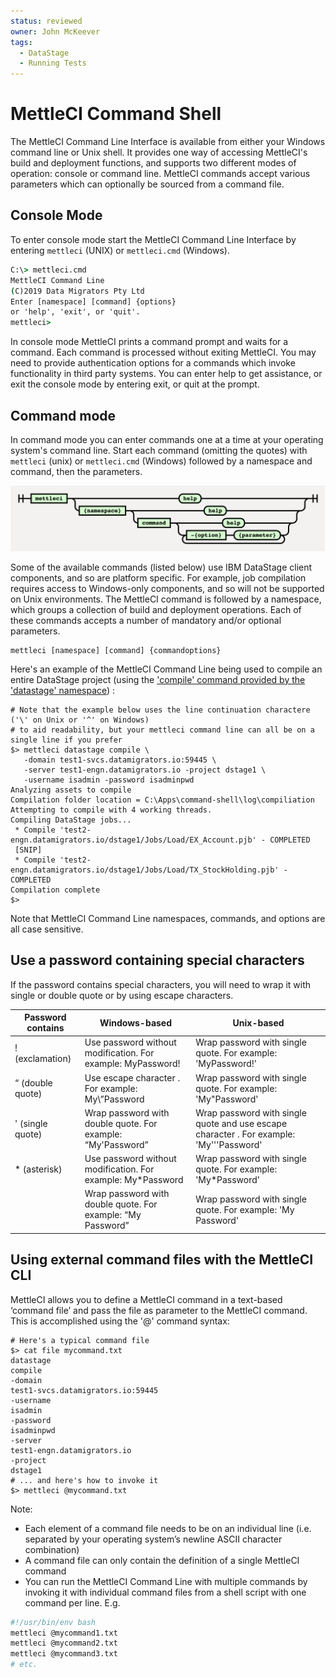```yaml
---
status: reviewed
owner: John McKeever
tags:
  - DataStage
  - Running Tests
---
```

# MettleCI Command Shell

The MettleCI Command Line Interface is available from either your Windows command line or Unix shell.  It provides one way of accessing MettleCI's build and deployment functions, and supports two different modes of operation: console or command line.  MettleCI commands accept various parameters which can optionally be sourced from a command file.

## Console Mode

To enter console mode start the MettleCI Command Line Interface by entering `mettleci` (UNIX) or `mettleci.cmd` (Windows).

```bat
C:\> mettleci.cmd
MettleCI Command Line
(C)2019 Data Migrators Pty Ltd
Enter [namespace] [command] {options}
or 'help', 'exit', or 'quit'.
mettleci>
```

In console mode MettleCI prints a command prompt and waits for a command. Each command is processed without exiting MettleCI. You may need to provide authentication options for a commands which invoke functionality in third party systems.  You can enter help to get assistance, or exit the console mode by entering exit, or quit at the prompt.

## Command mode

In command mode you can enter commands one at a time at your operating system's command line. Start each command (omitting the quotes) with `mettleci` (unix) or `mettleci.cmd` (Windows) followed by a namespace and command, then the parameters.

![command mode](./images/cli-command-mode.png "command mode")

Some of the available commands (listed below) use IBM DataStage client components, and so are platform specific.  For example, job compilation requires access to Windows-only components, and so will not be supported on Unix environments.  The MettleCI command is followed by a namespace, which groups a collection of build and deployment operations.  Each of these commands accepts a number of mandatory and/or optional parameters. 


```
mettleci [namespace] [command] {commandoptions}
```

Here's an example of the MettleCI Command Line being used to compile an entire DataStage project (using the ['compile' command provided by the 'datastage' namespace](datastage-namespace.md)) :

```shell
# Note that the example below uses the line continuation charactere ('\' on Unix or '^' on Windows)
# to aid readability, but your mettleci command line can all be on a single line if you prefer 
$> mettleci datastage compile \
   -domain test1-svcs.datamigrators.io:59445 \
   -server test1-engn.datamigrators.io -project dstage1 \
   -username isadmin -password isadminpwd
Analyzing assets to compile
Compilation folder location = C:\Apps\command-shell\log\compiliation
Attempting to compile with 4 working threads.
Compiling DataStage jobs...
 * Compile 'test2-engn.datamigrators.io/dstage1/Jobs/Load/EX_Account.pjb' - COMPLETED
 [SNIP]
 * Compile 'test2-engn.datamigrators.io/dstage1/Jobs/Load/TX_StockHolding.pjb' - COMPLETED
Compilation complete
$> 
```

Note that MettleCI Command Line namespaces, commands, and options are all case sensitive. 

## Use a password containing special characters

If the password contains special characters, you will need to wrap it with single or double quote or by using escape characters.

| Password contains | Windows-based | Unix-based |
|-------------------|---------------|------------|
| ! (exclamation) | Use password without modification. For example: MyPassword! | Wrap password with single quote.  For example: 'MyPassword!' |
| “ (double quote) | Use escape character \. For example: My\”Password | Wrap password with single quote.  For example: 'My"Password' |
| ' (single quote) | Wrap password with double quote.  For example: “My'Password” | Wrap password with single quote and use escape character \.  For example: 'My'\''Password' |
| * (asterisk) | Use password without modification. For example: My*Password | Wrap password with single quote.  For example: 'My*Password' |
| <space> | Wrap password with double quote.  For example: “My Password” | Wrap password with single quote.  For example: 'My Password' |

## Using external command files with the MettleCI CLI

MettleCI allows you to define a MettleCI command in a text-based ‘command file’ and pass the file as parameter to the MettleCI command.  This is accomplished using the '@' command syntax: 

```shell
# Here's a typical command file
$> cat file mycommand.txt
datastage
compile
-domain
test1-svcs.datamigrators.io:59445
-username
isadmin
-password
isadminpwd
-server
test1-engn.datamigrators.io
-project
dstage1
# ... and here's how to invoke it
$> mettleci @mycommand.txt
```

Note:

* Each element of a command file needs to be on an individual line (i.e. separated by your operating system’s newline ASCII character combination)
* A command file can only contain the definition of a single MettleCI command
* You can run the MettleCI Command Line with multiple commands by invoking it with individual command files from a shell script with one command per line. E.g.

```bash
#!/usr/bin/env bash
mettleci @mycommand1.txt
mettleci @mycommand2.txt
mettleci @mycommand3.txt
# etc.
``` 
